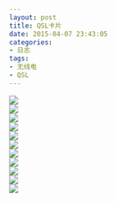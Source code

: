 ```yaml
---
layout: post
title: QSL卡片
date: 2015-04-07 23:43:05
categories:
- 日志
tags:
- 无线电
- QSL
---
```


![](http://i1328.photobucket.com/albums/w532/xwlogic/JA5NVN_zps2s9hcazs.png)      
![](http://i1328.photobucket.com/albums/w532/xwlogic/BH4UTT_zpsuygrlgp9.png)      
![](http://i1328.photobucket.com/albums/w532/xwlogic/JA7DSY_zpsphtzskyo.png)      
![](http://i1328.photobucket.com/albums/w532/xwlogic/JA1LZB_zpsu2ykv5b6.png)      
![](http://i1328.photobucket.com/albums/w532/xwlogic/BG6RI_zps8jqtfa9w.png)      
![](http://i1328.photobucket.com/albums/w532/xwlogic/JA1OZZ_zpsv2ymzxf1.png)      
![](http://i1328.photobucket.com/albums/w532/xwlogic/JF4QWZ_zpsn4xok7dy.png)      
![](http://i1328.photobucket.com/albums/w532/xwlogic/JR1BVP_zpsceeyk1ys.png)      
![](http://i1328.photobucket.com/albums/w532/xwlogic/JG1APX_zpst9aoirls.png)      
![](http://i1328.photobucket.com/albums/w532/xwlogic/_cfimg-858546942743659773_zpsmtyoj8eo.png)      
![](http://i1328.photobucket.com/albums/w532/xwlogic/_cfimg-4564084123400671802_zpsb1zwxobl.png)
